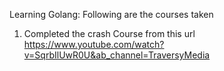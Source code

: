 Learning Golang: 
   Following are the courses taken
1) Completed the crash Course from this url https://www.youtube.com/watch?v=SqrbIlUwR0U&ab_channel=TraversyMedia


